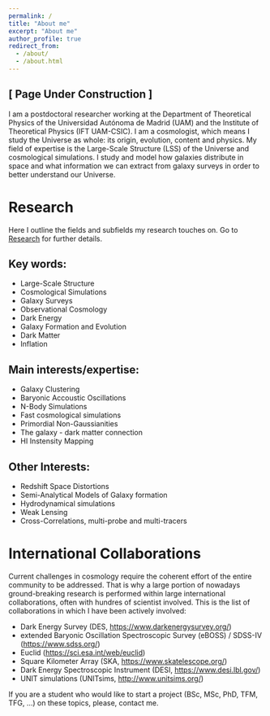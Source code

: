```yaml
---
permalink: /
title: "About me"
excerpt: "About me"
author_profile: true
redirect_from: 
  - /about/
  - /about.html
---
```


[ Page Under Construction ]
----

I am a postdoctoral researcher working at the Department of Theoretical Physics of the Universidad Autónoma de Madrid (UAM) and the Institute of Theoretical Physics (IFT UAM-CSIC). I am a cosmologist, which means I study the Universe as whole: its origin, evolution, content and physics. My field of expertise is the Large-Scale Structure (LSS) of the Universe and cosmological simulations. I study and model how galaxies distribute in space and what information we can extract from galaxy surveys in order to better understand our Universe. 

Research 
======

Here I outline the fields and subfields my research touches on. Go to [Research](https://savila.github.io/research/) for further details. 

Key words:
------ 

- Large-Scale Structure
- Cosmological Simulations
- Galaxy Surveys
- Observational Cosmology
- Dark Energy
- Galaxy Formation and Evolution
- Dark Matter
- Inflation


Main interests/expertise:
------

- Galaxy Clustering
- Baryonic Accoustic Oscillations 
- N-Body Simulations
- Fast cosmological simulations
- Primordial Non-Gaussianities
- The galaxy - dark matter connection
- HI Instensity Mapping

Other Interests:
------ 

- Redshift Space Distortions
- Semi-Analytical Models of Galaxy formation
- Hydrodynamical simulations 
- Weak Lensing
- Cross-Correlations, multi-probe and multi-tracers


International Collaborations
======

Current challenges in cosmology require the coherent effort of the entire community to be addressed. That is why a large portion of nowadays ground-breaking research is performed within large international collaborations, often with hundres of scientist involved. 
This is the list of collaborations in which I have been actively involved:

- Dark Energy Survey (DES, https://www.darkenergysurvey.org/)
- extended Baryonic Oscillation Spectroscopic Survey (eBOSS) / SDSS-IV (https://www.sdss.org/)
- Euclid (https://sci.esa.int/web/euclid)
- Square Kilometer Array (SKA, https://www.skatelescope.org/)
- Dark Energy Spectroscopic Instrument (DESI, https://www.desi.lbl.gov/)
- UNIT simulations (UNITsims, http://www.unitsims.org/)




If you are a student who would like to start a project (BSc, MSc, PhD, TFM, TFG, ...) on these topics, please, contact me. 

